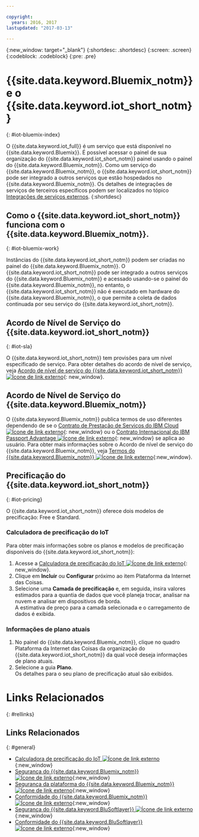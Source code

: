 ```yaml
---

copyright:
  years: 2016, 2017
lastupdated: "2017-03-13"

---
```


{:new_window: target="\_blank"}
{:shortdesc: .shortdesc}
{:screen: .screen}
{:codeblock: .codeblock}
{:pre: .pre}

# {{site.data.keyword.Bluemix_notm}} e o {{site.data.keyword.iot_short_notm}}
{: #iot-bluemix-index}

O {{site.data.keyword.iot_full}} é um serviço que está disponível no {{site.data.keyword.Bluemix}}. É possível acessar o painel de sua organização do {{site.data.keyword.iot_short_notm}} painel usando o painel do {{site.data.keyword.Bluemix_notm}}. Como um serviço do {{site.data.keyword.Bluemix_notm}}, o {{site.data.keyword.iot_short_notm}} pode ser integrado a outros serviços que estão hospedados no {{site.data.keyword.Bluemix_notm}}. Os detalhes de integrações de serviços de terceiros específicos podem ser localizados no tópico [Integrações de serviços externos](extensions/index.html).
{:shortdesc}

## Como o {{site.data.keyword.iot_short_notm}} funciona com o {{site.data.keyword.Bluemix_notm}}.
{: #iot-bluemix-work}

Instâncias do {{site.data.keyword.iot_short_notm}} podem ser criadas no painel do {{site.data.keyword.Bluemix_notm}}. O {{site.data.keyword.iot_short_notm}} pode ser integrado a outros serviços do {{site.data.keyword.Bluemix_notm}} e acessado usando-se o painel do {{site.data.keyword.Bluemix_notm}}, no entanto, o {{site.data.keyword.iot_short_notm}} não é executado em hardware do {{site.data.keyword.Bluemix_notm}}, o que permite a coleta de dados continuada por seu serviço do {{site.data.keyword.iot_short_notm}}.

## Acordo de Nível de Serviço do {{site.data.keyword.iot_short_notm}}
{: #iot-sla}

O {{site.data.keyword.iot_short_notm}} tem provisões para um nível especificado de serviço. Para obter detalhes do acordo de nível de serviço, veja [Acordo de nível de serviço do {{site.data.keyword.iot_short_notm}} ![Ícone de link externo](../../../icons/launch-glyph.svg "Ícone de link externo")](http://www-03.ibm.com/software/sla/sladb.nsf/pdf/6738-03/$file/i126-6738-03_06-2016_en_US.pdf){: new_window}.

## Acordo de Nível de Serviço do {{site.data.keyword.Bluemix_notm}}

O {{site.data.keyword.Bluemix_notm}} publica termos de uso diferentes dependendo de se o [Contrato de Prestação de Serviços do IBM Cloud ![Ícone de link externo](../../../icons/launch-glyph.svg)](http://www-05.ibm.com/support/operations/files/pdf/csa_us.pdf?cm_mc_uid=65870113399114371461368&cm_mc_sid_50200000=1469524513){: new_window} ou o [Contrato Internacional do IBM Passport Advantage ![Ícone de link externo](../../../icons/launch-glyph.svg)](https://www-01.ibm.com/software/passportadvantage/pa_agreements.html){: new_window} se aplica ao usuário. Para obter mais informações sobre o Acordo de nível de serviço do {{site.data.keyword.Bluemix_notm}}, veja [Termos do {{site.data.keyword.Bluemix_notm}} ![Ícone de link externo](../../../icons/launch-glyph.svg "Ícone de link externo")](https://console.{DomainName}/docs/navigation/notices.html#terms){:new_window}.

## Precificação do {{site.data.keyword.iot_short_notm}}
{: #iot-pricing}

O {{site.data.keyword.iot_short_notm}} oferece dois modelos de precificação: Free e Standard.

### Calculadora de precificação do IoT
Para obter mais informações sobre os planos e modelos de precificação disponíveis do {{site.data.keyword.iot_short_notm}}:
1. Acesse a [Calculadora de precificação do IoT ![Ícone de link externo](../../../icons/launch-glyph.svg "Ícone de link externo")](http://iot-cost-calculator.ng.bluemix.net/){: new_window}.  
2. Clique em **Incluir** ou **Configurar** próximo ao item Plataforma da Internet das Coisas.
3. Selecione uma **Camada de precificação** e, em seguida, insira valores estimados para a quantia de dados que você planeja trocar, analisar na nuvem e analisar em dispositivos de borda.  
A estimativa de preço para a camada selecionada e o carregamento de dados é exibida.

### Informações de plano atuais
1. No painel do {{site.data.keyword.Bluemix_notm}}, clique no quadro Plataforma da Internet das Coisas da organização do {{site.data.keyword.iot_short_notm}} da qual você deseja informações de plano atuais.
2. Selecione a guia **Plano**.  
Os detalhes para o seu plano de precificação atual são exibidos.

# Links Relacionados
{: #rellinks}


## Links Relacionados
{: #general}

* [Calculadora de precificação do IoT ![Ícone de link externo](../../../icons/launch-glyph.svg "Ícone de link externo")](http://iot-cost-calculator.ng.bluemix.net/){:new_window}
* [Segurança do {{site.data.keyword.Bluemix_notm}} ![Ícone de link externo](../../../icons/launch-glyph.svg "Ícone de link externo")](https://console.ng.bluemix.net/docs/security/index.html#security){:new_window}
* [Segurança da plataforma do {{site.data.keyword.Bluemix_notm}} ![Ícone de link externo](../../../icons/launch-glyph.svg "Ícone de link externo")](https://console.ng.bluemix.net/docs/security/index.html#platform-security){:new_window}
* [Conformidade do {{site.data.keyword.Bluemix_notm}} ![Ícone de link externo](../../../icons/launch-glyph.svg "Ícone de link externo")](https://console.ng.bluemix.net/docs/security/index.html#compliance){:new_window}
* [Segurança do {{site.data.keyword.BluSoftlayer}} ![Ícone de link externo](../../../icons/launch-glyph.svg "Ícone de link externo")](http://www.softlayer.com/security){:new_window}
* [Conformidade do {{site.data.keyword.BluSoftlayer}} ![Ícone de link externo](../../../icons/launch-glyph.svg "Ícone de link externo")](http://www.softlayer.com/compliance){:new_window}
